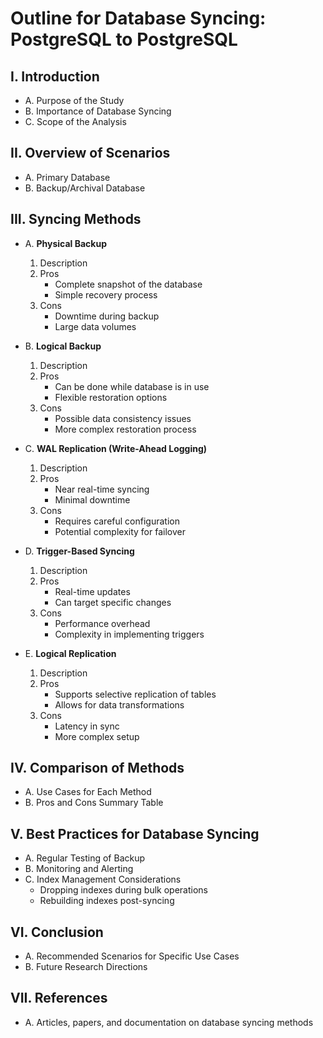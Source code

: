 # Outline for Database Syncing: PostgreSQL to PostgreSQL  

## I. Introduction  
   - A. Purpose of the Study  
   - B. Importance of Database Syncing  
   - C. Scope of the Analysis  

## II. Overview of Scenarios  
   - A. Primary Database  
   - B. Backup/Archival Database  

## III. Syncing Methods  
   - A. **Physical Backup**  
     1. Description  
     2. Pros  
        - Complete snapshot of the database  
        - Simple recovery process  
     3. Cons  
        - Downtime during backup  
        - Large data volumes  
     
   - B. **Logical Backup**  
     1. Description  
     2. Pros  
        - Can be done while database is in use  
        - Flexible restoration options  
     3. Cons  
        - Possible data consistency issues  
        - More complex restoration process  

   - C. **WAL Replication (Write-Ahead Logging)**  
     1. Description  
     2. Pros  
        - Near real-time syncing  
        - Minimal downtime  
     3. Cons  
        - Requires careful configuration  
        - Potential complexity for failover  

   - D. **Trigger-Based Syncing**  
     1. Description  
     2. Pros  
        - Real-time updates  
        - Can target specific changes  
     3. Cons  
        - Performance overhead  
        - Complexity in implementing triggers  

   - E. **Logical Replication**  
     1. Description  
     2. Pros  
        - Supports selective replication of tables  
        - Allows for data transformations  
     3. Cons  
        - Latency in sync  
        - More complex setup  

## IV. Comparison of Methods  
   - A. Use Cases for Each Method  
   - B. Pros and Cons Summary Table  

## V. Best Practices for Database Syncing  
   - A. Regular Testing of Backup  
   - B. Monitoring and Alerting  
   - C. Index Management Considerations  
     - Dropping indexes during bulk operations  
     - Rebuilding indexes post-syncing  

## VI. Conclusion  
   - A. Recommended Scenarios for Specific Use Cases  
   - B. Future Research Directions  

## VII. References  
   - A. Articles, papers, and documentation on database syncing methods  